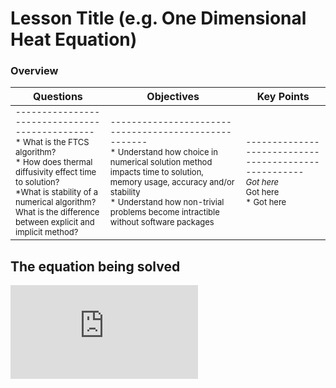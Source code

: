 # Lesson Title (e.g. One Dimensional Heat Equation)

### Overview


Questions|Objectives|Key Points
---|---|----
<font size="2">-----------------------------------------------<br/>* What is the FTCS algorithm?<br/>* How does thermal diffusivity effect time to solution?<br/>*What is stability of a numerical algorithm?<br/>What is the difference between explicit and implicit method?</font>|<font size="2">-----------------------------------------------------<br/>* Understand how choice in numerical solution method impacts time to solution, memory usage, accuracy and/or stability<br/>* Understand how non-trivial problems become intractible without software packages</font>|<font size="2">-----------------------------------------------------<br/>*Got here                                             <br/>* Got here<br/>* Got here<br/></font>


## The equation being solved

![](http://latex.codecogs.com/gif.latex?%5Cfrac%7B%5Cpartial%20u%7D%7B%5Cpartial%20t%7D%20%3D%20%5Calpha%20%5Cfrac%7B%5Cpartial%5E2%20u%7D%7B%5Cpartial%20x%5E2%7D)
